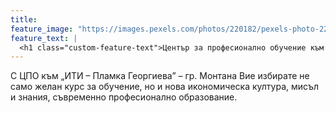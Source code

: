 ```yaml
---
title:
feature_image: "https://images.pexels.com/photos/220182/pexels-photo-220182.jpeg?auto=compress&cs=tinysrgb&w=1260&h=750&dpr=1"
feature_text: |
  <h1 class="custom-feature-text">Център за професионално обучение към „ИТИ – Пламка Георгиева”</h1>
---
```


<style>
  .custom-feature-text {
    color: black; /* Replace with your desired color */
    text-align: center; /* Optional: Center-align text */
  }
</style>

С ЦПО към „ИТИ – Пламка Георгиева” – гр. Монтана Вие
избирате не само желан курс за обучение, но и нова икономическа култура,
мисъл и знания, съвременно професионално образование.
